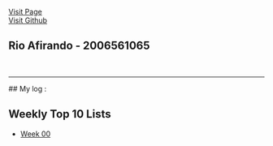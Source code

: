 [Visit Page](https://rioafirando.github.io/os202/)<br>
[Visit Github](https://github.com/rioafirando/os202)

## Rio Afirando - 2006561065
<br>
<hr>
## My log :<br>

## Weekly Top 10 Lists
* [Week 00](W00/)
